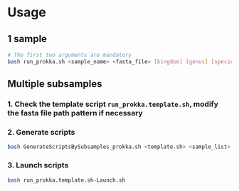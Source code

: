 # Usage
## 1 sample
```bash
# The first two arguments are mandatory
bash run_prokka.sh <sample_name> <fasta_file> [kingdom] [genus] [species] [strain]
```

## Multiple subsamples
### 1. Check the template script `run_prokka.template.sh`, modify the fasta file path pattern if necessary

### 2. Generate scripts
```bash
bash GenerateScriptsBySubsamples_prokka.sh <template.sh> <sample_list> <batch_size> <scheduler> <fasta_dir_path> <fasta_extension> [kingdom] [genus] [species]
```

### 3. Launch scripts
```bash
bash run_prokka.template.sh-Launch.sh
```